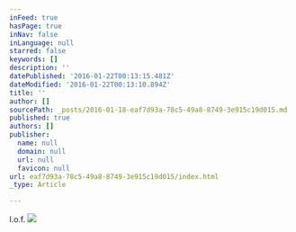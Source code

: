 ```yaml
---
inFeed: true
hasPage: true
inNav: false
inLanguage: null
starred: false
keywords: []
description: ''
datePublished: '2016-01-22T00:13:15.481Z'
dateModified: '2016-01-22T00:13:10.894Z'
title: ''
author: []
sourcePath: _posts/2016-01-18-eaf7d93a-78c5-49a8-8749-3e915c19d015.md
published: true
authors: []
publisher:
  name: null
  domain: null
  url: null
  favicon: null
url: eaf7d93a-78c5-49a8-8749-3e915c19d015/index.html
_type: Article

---
```

l.o.f.
![](https://the-grid-user-content.s3-us-west-2.amazonaws.com/f4222d12-6321-4705-b8c3-c6cdffcc8a79.png)